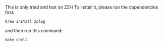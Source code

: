 This is only tried and test on ZSH 
To install it, please run the dependencies first:

```brew install zplug```

and then run this command:

```make shell```